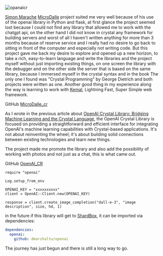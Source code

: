 
![opanaicr](
![](https://miro.medium.com/v2/resize:fit:1400/format:webp/1*FpWQ8XB29XIplUJNMkAm0Q.png)
)

[Simon Marache](https://github.com/Blizarre) [MicroDalle](https://github.com/Blizarre/microdalle.git) project suited me very well because of his use of the openai library in Python and flask, at first glance the project seemed lost because I could not find any library that allowed me to work with the chatgpt api, on the other hand I did not know in crystal any framework for building servers and worst of all I haven't written anything for more than 3 months because of reserve service and I really had no desire to go back to sitting in front of the computer and especially not writing code.
But this project gave me back my desire to explore and opened up a new horizon, to take a rich, easy-to-learn language and write the libraries and the project myself without just importing existing things, on one screen the library with the debugger and on the other side the server that is based on the same library, because I immersed myself in the crystal syntax and in the book The only one I found was "Crystal Programming" by George Dietrich and both projects were written as one.
Another good thing in my experience along the way is learning to work with [Kemal](https://kemalcr.com/), Lightning Fast, Super Simple web framework.

GitHub [MicroDalle_cr](https://github.com/DmarshalTU/microdallecr.git)

As I wrote in the previous article about [OpenAI Crystal Library: Bridging Machine Learning and the Crystal Language](https://medium.com/@denismarshalltumakov/openai-crystal-library-bridging-machine-learning-and-the-crystal-language-f88a9536ba0b), the OpenAI Crystal Library is focused on providing a straightforward and efficient interface for integrating OpenAI's machine learning capabilities with Crystal-based applications. It's not about reinventing the wheel; it's about building solid connections between existing technologies and learn new things.

The project made me promote the library and also add the possibility of working with photos and not just as a chat, this is what came out.

GitHub [OpenAI_CR](https://github.com/DmarshalTU/openai.git)

```crystal
require "openai"

Log.setup_from_env

OPENAI_KEY = "xxxxxxxxxx"
client = OpenAI::Client.new(OPENAI_KEY)

response = client.create_image_completion("dall-e-3", "image description", size, hd, 1)
```

in the future if this library will get to [ShardBox](https://shardbox.org/), it can be imported via dependencies:
```yaml
dependencies:
  openai:
    github: dmarshaltu/openai
```

The journey has just begun and there is still a long way to go.